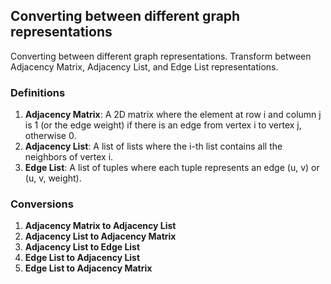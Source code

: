 ## Converting between different graph representations
Converting between different graph representations. Transform between Adjacency Matrix, Adjacency List, and Edge List representations.

### Definitions
1. <b>Adjacency Matrix</b>: A 2D matrix where the element at row i and column j is 1 (or the edge weight) if there is an edge from vertex i to vertex j, otherwise 0.
2. <b>Adjacency List</b>: A list of lists where the i-th list contains all the neighbors of vertex i.
3. <b>Edge List</b>: A list of tuples where each tuple represents an edge (u, v) or (u, v, weight).

### Conversions
1. <b>Adjacency Matrix to Adjacency List</b>
2. <b>Adjacency List to Adjacency Matrix</b>
3. <b>Adjacency List to Edge List</b>
4. <b>Edge List to Adjacency List</b>
4. <b>Edge List to Adjacency Matrix</b>